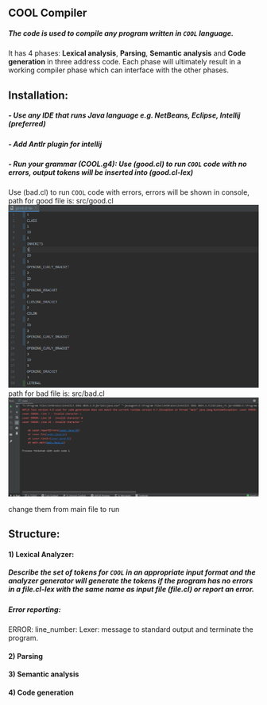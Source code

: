 ## COOL Compiler
##### The code is used to compile any program written in `COOL` language. 
It has 4 phases: **Lexical analysis**, **Parsing**, **Semantic analysis** and **Code generation** in three address code.
Each phase will ultimately result in a working compiler phase which can interface with the other phases.


## Installation:
##### - Use any IDE that runs Java language e.g. NetBeans, Eclipse, Intellij (preferred)
##### - Add Antlr plugin for intellij
##### - Run your grammar (COOL.g4): Use (good.cl) to run `COOL` code with no errors, output tokens will be inserted into (good.cl-lex)
Use (bad.cl) to run `COOL` code with errors, errors will be shown in console,
  path for good file is: src/good.cl 
    ![good_Output](good.PNG)
  path for bad file is: src/bad.cl
  ![bad_Output](bad.PNG)

   change them from main file to run

## Structure:
#### **1) Lexical Analyzer:**
##### Describe the set of tokens for `COOL` in an appropriate input format and the analyzer generator will generate the tokens if the program has no errors in a file.cl-lex with the same name as input file (file.cl) or report an error. 
##### *Error reporting:*
ERROR: line_number: Lexer: message to standard output and terminate the program. 

#### **2) Parsing**

#### **3) Semantic analysis**

#### **4) Code generation**



